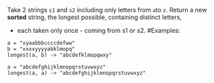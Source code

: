 Take 2 strings `s1` and `s2` including only letters from `a`to `z`.
Return a new **sorted** string, the longest possible, containing distinct letters,
- each taken only once - coming from s1 or s2.
#Examples:
```
a = "xyaabbbccccdefww"
b = "xxxxyyyyabklmopq"
longest(a, b) -> "abcdefklmopqwxy"

a = "abcdefghijklmnopqrstuvwxyz"
longest(a, a) -> "abcdefghijklmnopqrstuvwxyz"
```
